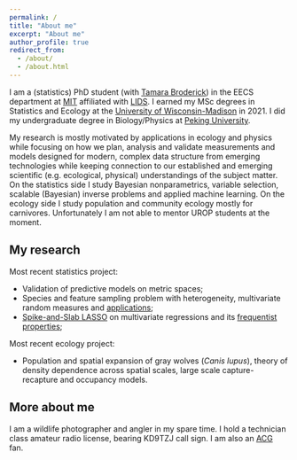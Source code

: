 ```yaml
---
permalink: /
title: "About me"
excerpt: "About me"
author_profile: true
redirect_from:
  - /about/
  - /about.html
---
```


I am a (statistics) PhD student (with [Tamara Broderick](https://tamarabroderick.com/)) in the EECS department at [MIT](https://web.mit.edu/) affiliated with [LIDS](https://lids.mit.edu/). I earned my MSc degrees in Statistics and Ecology at the [University of Wisconsin-Madison](https://www.wisc.edu/) in 2021. I did my undergraduate degree in Biology/Physics at [Peking University](http://english.pku.edu.cn). 

My research is mostly motivated by applications in ecology and physics while focusing on how we plan, analysis and validate measurements and models designed for modern, complex data structure from emerging technologies while keeping connection to our established and emerging scientific (e.g. ecological, physical) understandings of the subject matter. On the statistics side I study Bayesian nonparametrics, variable selection, scalable (Bayesian) inverse problems and applied machine learning. On the ecology side I study population and community ecology mostly for carnivores. Unfortunately I am not able to mentor UROP students at the moment.

## My research
Most recent statistics project:

- Validation of predictive models on metric spaces;
- Species and feature sampling problem with heterogeneity, multivariate random measures and [applications](https://openreview.net/forum?id=euBgC9yLeyl);
- [Spike-and-Slab LASSO](https://arxiv.org/abs/2207.07020) on multivariate regressions and its [frequentist properties](https://arxiv.org/abs/2209.04389);

Most recent ecology project:

- Population and spatial expansion of gray wolves (*Canis lupus*), theory of density dependence across spatial scales, large scale capture-recapture and occupancy models. 


## More about me
I am a wildlife photographer and angler in my spare time. I hold a technician class amateur radio license, bearing KD9TZJ call sign. I am also an [ACG](https://en.wikipedia.org/wiki/ACG_(subculture)) fan. 
